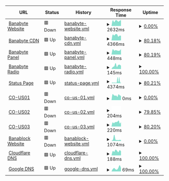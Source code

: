 <!--start: status pages-->
<!-- This summary is generated by Upptime (https://github.com/upptime/upptime) -->
<!-- Do not edit this manually, your changes will be overwritten -->
<!-- prettier-ignore -->
| URL | Status | History | Response Time | Uptime |
| --- | ------ | ------- | ------------- | ------ |
| <img alt="" src="https://icons.duckduckgo.com/ip3/banabyte.com.ico" height="13"> [Banabyte Website](https://Banabyte.com) | 🟥 Down | [banabyte-website.yml](https://github.com/Banabyte/status.banabyte.com/commits/HEAD/history/banabyte-website.yml) | <details><summary><img alt="Response time graph" src="./graphs/banabyte-website/response-time-week.png" height="20"> 2632ms</summary><br><a href="https://uptime.banabyte.com/history/banabyte-website"><img alt="Response time 464" src="https://img.shields.io/endpoint?url=https%3A%2F%2Fraw.githubusercontent.com%2FBanabyte%2Fstatus.banabyte.com%2FHEAD%2Fapi%2Fbanabyte-website%2Fresponse-time.json"></a><br><a href="https://uptime.banabyte.com/history/banabyte-website"><img alt="24-hour response time 3172" src="https://img.shields.io/endpoint?url=https%3A%2F%2Fraw.githubusercontent.com%2FBanabyte%2Fstatus.banabyte.com%2FHEAD%2Fapi%2Fbanabyte-website%2Fresponse-time-day.json"></a><br><a href="https://uptime.banabyte.com/history/banabyte-website"><img alt="7-day response time 2632" src="https://img.shields.io/endpoint?url=https%3A%2F%2Fraw.githubusercontent.com%2FBanabyte%2Fstatus.banabyte.com%2FHEAD%2Fapi%2Fbanabyte-website%2Fresponse-time-week.json"></a><br><a href="https://uptime.banabyte.com/history/banabyte-website"><img alt="30-day response time 2587" src="https://img.shields.io/endpoint?url=https%3A%2F%2Fraw.githubusercontent.com%2FBanabyte%2Fstatus.banabyte.com%2FHEAD%2Fapi%2Fbanabyte-website%2Fresponse-time-month.json"></a><br><a href="https://uptime.banabyte.com/history/banabyte-website"><img alt="1-year response time 498" src="https://img.shields.io/endpoint?url=https%3A%2F%2Fraw.githubusercontent.com%2FBanabyte%2Fstatus.banabyte.com%2FHEAD%2Fapi%2Fbanabyte-website%2Fresponse-time-year.json"></a></details> | <details><summary><a href="https://uptime.banabyte.com/history/banabyte-website">0.00%</a></summary><a href="https://uptime.banabyte.com/history/banabyte-website"><img alt="All-time uptime 91.38%" src="https://img.shields.io/endpoint?url=https%3A%2F%2Fraw.githubusercontent.com%2FBanabyte%2Fstatus.banabyte.com%2FHEAD%2Fapi%2Fbanabyte-website%2Fuptime.json"></a><br><a href="https://uptime.banabyte.com/history/banabyte-website"><img alt="24-hour uptime 0.00%" src="https://img.shields.io/endpoint?url=https%3A%2F%2Fraw.githubusercontent.com%2FBanabyte%2Fstatus.banabyte.com%2FHEAD%2Fapi%2Fbanabyte-website%2Fuptime-day.json"></a><br><a href="https://uptime.banabyte.com/history/banabyte-website"><img alt="7-day uptime 0.00%" src="https://img.shields.io/endpoint?url=https%3A%2F%2Fraw.githubusercontent.com%2FBanabyte%2Fstatus.banabyte.com%2FHEAD%2Fapi%2Fbanabyte-website%2Fuptime-week.json"></a><br><a href="https://uptime.banabyte.com/history/banabyte-website"><img alt="30-day uptime 43.60%" src="https://img.shields.io/endpoint?url=https%3A%2F%2Fraw.githubusercontent.com%2FBanabyte%2Fstatus.banabyte.com%2FHEAD%2Fapi%2Fbanabyte-website%2Fuptime-month.json"></a><br><a href="https://uptime.banabyte.com/history/banabyte-website"><img alt="1-year uptime 86.66%" src="https://img.shields.io/endpoint?url=https%3A%2F%2Fraw.githubusercontent.com%2FBanabyte%2Fstatus.banabyte.com%2FHEAD%2Fapi%2Fbanabyte-website%2Fuptime-year.json"></a></details>
| <img alt="" src="https://icons.duckduckgo.com/ip3/cdn.banabyte.com.ico" height="13"> [Banabyte CDN](https://cdn.banabyte.com) | 🟩 Up | [banabyte-cdn.yml](https://github.com/Banabyte/status.banabyte.com/commits/HEAD/history/banabyte-cdn.yml) | <details><summary><img alt="Response time graph" src="./graphs/banabyte-cdn/response-time-week.png" height="20"> 4366ms</summary><br><a href="https://uptime.banabyte.com/history/banabyte-cdn"><img alt="Response time 474" src="https://img.shields.io/endpoint?url=https%3A%2F%2Fraw.githubusercontent.com%2FBanabyte%2Fstatus.banabyte.com%2FHEAD%2Fapi%2Fbanabyte-cdn%2Fresponse-time.json"></a><br><a href="https://uptime.banabyte.com/history/banabyte-cdn"><img alt="24-hour response time 1745" src="https://img.shields.io/endpoint?url=https%3A%2F%2Fraw.githubusercontent.com%2FBanabyte%2Fstatus.banabyte.com%2FHEAD%2Fapi%2Fbanabyte-cdn%2Fresponse-time-day.json"></a><br><a href="https://uptime.banabyte.com/history/banabyte-cdn"><img alt="7-day response time 4366" src="https://img.shields.io/endpoint?url=https%3A%2F%2Fraw.githubusercontent.com%2FBanabyte%2Fstatus.banabyte.com%2FHEAD%2Fapi%2Fbanabyte-cdn%2Fresponse-time-week.json"></a><br><a href="https://uptime.banabyte.com/history/banabyte-cdn"><img alt="30-day response time 2378" src="https://img.shields.io/endpoint?url=https%3A%2F%2Fraw.githubusercontent.com%2FBanabyte%2Fstatus.banabyte.com%2FHEAD%2Fapi%2Fbanabyte-cdn%2Fresponse-time-month.json"></a><br><a href="https://uptime.banabyte.com/history/banabyte-cdn"><img alt="1-year response time 524" src="https://img.shields.io/endpoint?url=https%3A%2F%2Fraw.githubusercontent.com%2FBanabyte%2Fstatus.banabyte.com%2FHEAD%2Fapi%2Fbanabyte-cdn%2Fresponse-time-year.json"></a></details> | <details><summary><a href="https://uptime.banabyte.com/history/banabyte-cdn">80.18%</a></summary><a href="https://uptime.banabyte.com/history/banabyte-cdn"><img alt="All-time uptime 98.78%" src="https://img.shields.io/endpoint?url=https%3A%2F%2Fraw.githubusercontent.com%2FBanabyte%2Fstatus.banabyte.com%2FHEAD%2Fapi%2Fbanabyte-cdn%2Fuptime.json"></a><br><a href="https://uptime.banabyte.com/history/banabyte-cdn"><img alt="24-hour uptime 0.17%" src="https://img.shields.io/endpoint?url=https%3A%2F%2Fraw.githubusercontent.com%2FBanabyte%2Fstatus.banabyte.com%2FHEAD%2Fapi%2Fbanabyte-cdn%2Fuptime-day.json"></a><br><a href="https://uptime.banabyte.com/history/banabyte-cdn"><img alt="7-day uptime 80.18%" src="https://img.shields.io/endpoint?url=https%3A%2F%2Fraw.githubusercontent.com%2FBanabyte%2Fstatus.banabyte.com%2FHEAD%2Fapi%2Fbanabyte-cdn%2Fuptime-week.json"></a><br><a href="https://uptime.banabyte.com/history/banabyte-cdn"><img alt="30-day uptime 92.13%" src="https://img.shields.io/endpoint?url=https%3A%2F%2Fraw.githubusercontent.com%2FBanabyte%2Fstatus.banabyte.com%2FHEAD%2Fapi%2Fbanabyte-cdn%2Fuptime-month.json"></a><br><a href="https://uptime.banabyte.com/history/banabyte-cdn"><img alt="1-year uptime 98.30%" src="https://img.shields.io/endpoint?url=https%3A%2F%2Fraw.githubusercontent.com%2FBanabyte%2Fstatus.banabyte.com%2FHEAD%2Fapi%2Fbanabyte-cdn%2Fuptime-year.json"></a></details>
| <img alt="" src="https://icons.duckduckgo.com/ip3/panel.banabyte.com.ico" height="13"> [Banabyte Panel](https://panel.banabyte.com) | 🟩 Up | [banabyte-panel.yml](https://github.com/Banabyte/status.banabyte.com/commits/HEAD/history/banabyte-panel.yml) | <details><summary><img alt="Response time graph" src="./graphs/banabyte-panel/response-time-week.png" height="20"> 448ms</summary><br><a href="https://uptime.banabyte.com/history/banabyte-panel"><img alt="Response time 362" src="https://img.shields.io/endpoint?url=https%3A%2F%2Fraw.githubusercontent.com%2FBanabyte%2Fstatus.banabyte.com%2FHEAD%2Fapi%2Fbanabyte-panel%2Fresponse-time.json"></a><br><a href="https://uptime.banabyte.com/history/banabyte-panel"><img alt="24-hour response time 401" src="https://img.shields.io/endpoint?url=https%3A%2F%2Fraw.githubusercontent.com%2FBanabyte%2Fstatus.banabyte.com%2FHEAD%2Fapi%2Fbanabyte-panel%2Fresponse-time-day.json"></a><br><a href="https://uptime.banabyte.com/history/banabyte-panel"><img alt="7-day response time 448" src="https://img.shields.io/endpoint?url=https%3A%2F%2Fraw.githubusercontent.com%2FBanabyte%2Fstatus.banabyte.com%2FHEAD%2Fapi%2Fbanabyte-panel%2Fresponse-time-week.json"></a><br><a href="https://uptime.banabyte.com/history/banabyte-panel"><img alt="30-day response time 515" src="https://img.shields.io/endpoint?url=https%3A%2F%2Fraw.githubusercontent.com%2FBanabyte%2Fstatus.banabyte.com%2FHEAD%2Fapi%2Fbanabyte-panel%2Fresponse-time-month.json"></a><br><a href="https://uptime.banabyte.com/history/banabyte-panel"><img alt="1-year response time 396" src="https://img.shields.io/endpoint?url=https%3A%2F%2Fraw.githubusercontent.com%2FBanabyte%2Fstatus.banabyte.com%2FHEAD%2Fapi%2Fbanabyte-panel%2Fresponse-time-year.json"></a></details> | <details><summary><a href="https://uptime.banabyte.com/history/banabyte-panel">80.19%</a></summary><a href="https://uptime.banabyte.com/history/banabyte-panel"><img alt="All-time uptime 98.11%" src="https://img.shields.io/endpoint?url=https%3A%2F%2Fraw.githubusercontent.com%2FBanabyte%2Fstatus.banabyte.com%2FHEAD%2Fapi%2Fbanabyte-panel%2Fuptime.json"></a><br><a href="https://uptime.banabyte.com/history/banabyte-panel"><img alt="24-hour uptime 0.17%" src="https://img.shields.io/endpoint?url=https%3A%2F%2Fraw.githubusercontent.com%2FBanabyte%2Fstatus.banabyte.com%2FHEAD%2Fapi%2Fbanabyte-panel%2Fuptime-day.json"></a><br><a href="https://uptime.banabyte.com/history/banabyte-panel"><img alt="7-day uptime 80.19%" src="https://img.shields.io/endpoint?url=https%3A%2F%2Fraw.githubusercontent.com%2FBanabyte%2Fstatus.banabyte.com%2FHEAD%2Fapi%2Fbanabyte-panel%2Fuptime-week.json"></a><br><a href="https://uptime.banabyte.com/history/banabyte-panel"><img alt="30-day uptime 92.14%" src="https://img.shields.io/endpoint?url=https%3A%2F%2Fraw.githubusercontent.com%2FBanabyte%2Fstatus.banabyte.com%2FHEAD%2Fapi%2Fbanabyte-panel%2Fuptime-month.json"></a><br><a href="https://uptime.banabyte.com/history/banabyte-panel"><img alt="1-year uptime 98.29%" src="https://img.shields.io/endpoint?url=https%3A%2F%2Fraw.githubusercontent.com%2FBanabyte%2Fstatus.banabyte.com%2FHEAD%2Fapi%2Fbanabyte-panel%2Fuptime-year.json"></a></details>
| <img alt="" src="https://icons.duckduckgo.com/ip3/radio.banabyte.com.ico" height="13"> [Banabyte Radio](https://radio.banabyte.com) | 🟩 Up | [banabyte-radio.yml](https://github.com/Banabyte/status.banabyte.com/commits/HEAD/history/banabyte-radio.yml) | <details><summary><img alt="Response time graph" src="./graphs/banabyte-radio/response-time-week.png" height="20"> 145ms</summary><br><a href="https://uptime.banabyte.com/history/banabyte-radio"><img alt="Response time 230" src="https://img.shields.io/endpoint?url=https%3A%2F%2Fraw.githubusercontent.com%2FBanabyte%2Fstatus.banabyte.com%2FHEAD%2Fapi%2Fbanabyte-radio%2Fresponse-time.json"></a><br><a href="https://uptime.banabyte.com/history/banabyte-radio"><img alt="24-hour response time 47" src="https://img.shields.io/endpoint?url=https%3A%2F%2Fraw.githubusercontent.com%2FBanabyte%2Fstatus.banabyte.com%2FHEAD%2Fapi%2Fbanabyte-radio%2Fresponse-time-day.json"></a><br><a href="https://uptime.banabyte.com/history/banabyte-radio"><img alt="7-day response time 145" src="https://img.shields.io/endpoint?url=https%3A%2F%2Fraw.githubusercontent.com%2FBanabyte%2Fstatus.banabyte.com%2FHEAD%2Fapi%2Fbanabyte-radio%2Fresponse-time-week.json"></a><br><a href="https://uptime.banabyte.com/history/banabyte-radio"><img alt="30-day response time 153" src="https://img.shields.io/endpoint?url=https%3A%2F%2Fraw.githubusercontent.com%2FBanabyte%2Fstatus.banabyte.com%2FHEAD%2Fapi%2Fbanabyte-radio%2Fresponse-time-month.json"></a><br><a href="https://uptime.banabyte.com/history/banabyte-radio"><img alt="1-year response time 151" src="https://img.shields.io/endpoint?url=https%3A%2F%2Fraw.githubusercontent.com%2FBanabyte%2Fstatus.banabyte.com%2FHEAD%2Fapi%2Fbanabyte-radio%2Fresponse-time-year.json"></a></details> | <details><summary><a href="https://uptime.banabyte.com/history/banabyte-radio">100.00%</a></summary><a href="https://uptime.banabyte.com/history/banabyte-radio"><img alt="All-time uptime 99.31%" src="https://img.shields.io/endpoint?url=https%3A%2F%2Fraw.githubusercontent.com%2FBanabyte%2Fstatus.banabyte.com%2FHEAD%2Fapi%2Fbanabyte-radio%2Fuptime.json"></a><br><a href="https://uptime.banabyte.com/history/banabyte-radio"><img alt="24-hour uptime 100.00%" src="https://img.shields.io/endpoint?url=https%3A%2F%2Fraw.githubusercontent.com%2FBanabyte%2Fstatus.banabyte.com%2FHEAD%2Fapi%2Fbanabyte-radio%2Fuptime-day.json"></a><br><a href="https://uptime.banabyte.com/history/banabyte-radio"><img alt="7-day uptime 100.00%" src="https://img.shields.io/endpoint?url=https%3A%2F%2Fraw.githubusercontent.com%2FBanabyte%2Fstatus.banabyte.com%2FHEAD%2Fapi%2Fbanabyte-radio%2Fuptime-week.json"></a><br><a href="https://uptime.banabyte.com/history/banabyte-radio"><img alt="30-day uptime 100.00%" src="https://img.shields.io/endpoint?url=https%3A%2F%2Fraw.githubusercontent.com%2FBanabyte%2Fstatus.banabyte.com%2FHEAD%2Fapi%2Fbanabyte-radio%2Fuptime-month.json"></a><br><a href="https://uptime.banabyte.com/history/banabyte-radio"><img alt="1-year uptime 99.12%" src="https://img.shields.io/endpoint?url=https%3A%2F%2Fraw.githubusercontent.com%2FBanabyte%2Fstatus.banabyte.com%2FHEAD%2Fapi%2Fbanabyte-radio%2Fuptime-year.json"></a></details>
| <img alt="" src="https://icons.duckduckgo.com/ip3/status.banabyte.com.ico" height="13"> [Status Page](https://status.banabyte.com) | 🟩 Up | [status-page.yml](https://github.com/Banabyte/status.banabyte.com/commits/HEAD/history/status-page.yml) | <details><summary><img alt="Response time graph" src="./graphs/status-page/response-time-week.png" height="20"> 4374ms</summary><br><a href="https://uptime.banabyte.com/history/status-page"><img alt="Response time 389" src="https://img.shields.io/endpoint?url=https%3A%2F%2Fraw.githubusercontent.com%2FBanabyte%2Fstatus.banabyte.com%2FHEAD%2Fapi%2Fstatus-page%2Fresponse-time.json"></a><br><a href="https://uptime.banabyte.com/history/status-page"><img alt="24-hour response time 1756" src="https://img.shields.io/endpoint?url=https%3A%2F%2Fraw.githubusercontent.com%2FBanabyte%2Fstatus.banabyte.com%2FHEAD%2Fapi%2Fstatus-page%2Fresponse-time-day.json"></a><br><a href="https://uptime.banabyte.com/history/status-page"><img alt="7-day response time 4374" src="https://img.shields.io/endpoint?url=https%3A%2F%2Fraw.githubusercontent.com%2FBanabyte%2Fstatus.banabyte.com%2FHEAD%2Fapi%2Fstatus-page%2Fresponse-time-week.json"></a><br><a href="https://uptime.banabyte.com/history/status-page"><img alt="30-day response time 2369" src="https://img.shields.io/endpoint?url=https%3A%2F%2Fraw.githubusercontent.com%2FBanabyte%2Fstatus.banabyte.com%2FHEAD%2Fapi%2Fstatus-page%2Fresponse-time-month.json"></a><br><a href="https://uptime.banabyte.com/history/status-page"><img alt="1-year response time 507" src="https://img.shields.io/endpoint?url=https%3A%2F%2Fraw.githubusercontent.com%2FBanabyte%2Fstatus.banabyte.com%2FHEAD%2Fapi%2Fstatus-page%2Fresponse-time-year.json"></a></details> | <details><summary><a href="https://uptime.banabyte.com/history/status-page">80.21%</a></summary><a href="https://uptime.banabyte.com/history/status-page"><img alt="All-time uptime 98.93%" src="https://img.shields.io/endpoint?url=https%3A%2F%2Fraw.githubusercontent.com%2FBanabyte%2Fstatus.banabyte.com%2FHEAD%2Fapi%2Fstatus-page%2Fuptime.json"></a><br><a href="https://uptime.banabyte.com/history/status-page"><img alt="24-hour uptime 0.17%" src="https://img.shields.io/endpoint?url=https%3A%2F%2Fraw.githubusercontent.com%2FBanabyte%2Fstatus.banabyte.com%2FHEAD%2Fapi%2Fstatus-page%2Fuptime-day.json"></a><br><a href="https://uptime.banabyte.com/history/status-page"><img alt="7-day uptime 80.21%" src="https://img.shields.io/endpoint?url=https%3A%2F%2Fraw.githubusercontent.com%2FBanabyte%2Fstatus.banabyte.com%2FHEAD%2Fapi%2Fstatus-page%2Fuptime-week.json"></a><br><a href="https://uptime.banabyte.com/history/status-page"><img alt="30-day uptime 91.77%" src="https://img.shields.io/endpoint?url=https%3A%2F%2Fraw.githubusercontent.com%2FBanabyte%2Fstatus.banabyte.com%2FHEAD%2Fapi%2Fstatus-page%2Fuptime-month.json"></a><br><a href="https://uptime.banabyte.com/history/status-page"><img alt="1-year uptime 98.32%" src="https://img.shields.io/endpoint?url=https%3A%2F%2Fraw.githubusercontent.com%2FBanabyte%2Fstatus.banabyte.com%2FHEAD%2Fapi%2Fstatus-page%2Fuptime-year.json"></a></details>
| <img alt="" src="https://icons.duckduckgo.com/ip3/us01.bbyte.app.ico" height="13"> [CO-US01](https://us01.bbyte.app:2021) | 🟥 Down | [co-us-01.yml](https://github.com/Banabyte/status.banabyte.com/commits/HEAD/history/co-us-01.yml) | <details><summary><img alt="Response time graph" src="./graphs/co-us-01/response-time-week.png" height="20"> 0ms</summary><br><a href="https://uptime.banabyte.com/history/co-us-01"><img alt="Response time 224" src="https://img.shields.io/endpoint?url=https%3A%2F%2Fraw.githubusercontent.com%2FBanabyte%2Fstatus.banabyte.com%2FHEAD%2Fapi%2Fco-us-01%2Fresponse-time.json"></a><br><a href="https://uptime.banabyte.com/history/co-us-01"><img alt="24-hour response time 0" src="https://img.shields.io/endpoint?url=https%3A%2F%2Fraw.githubusercontent.com%2FBanabyte%2Fstatus.banabyte.com%2FHEAD%2Fapi%2Fco-us-01%2Fresponse-time-day.json"></a><br><a href="https://uptime.banabyte.com/history/co-us-01"><img alt="7-day response time 0" src="https://img.shields.io/endpoint?url=https%3A%2F%2Fraw.githubusercontent.com%2FBanabyte%2Fstatus.banabyte.com%2FHEAD%2Fapi%2Fco-us-01%2Fresponse-time-week.json"></a><br><a href="https://uptime.banabyte.com/history/co-us-01"><img alt="30-day response time 217" src="https://img.shields.io/endpoint?url=https%3A%2F%2Fraw.githubusercontent.com%2FBanabyte%2Fstatus.banabyte.com%2FHEAD%2Fapi%2Fco-us-01%2Fresponse-time-month.json"></a><br><a href="https://uptime.banabyte.com/history/co-us-01"><img alt="1-year response time 224" src="https://img.shields.io/endpoint?url=https%3A%2F%2Fraw.githubusercontent.com%2FBanabyte%2Fstatus.banabyte.com%2FHEAD%2Fapi%2Fco-us-01%2Fresponse-time-year.json"></a></details> | <details><summary><a href="https://uptime.banabyte.com/history/co-us-01">0.00%</a></summary><a href="https://uptime.banabyte.com/history/co-us-01"><img alt="All-time uptime 89.01%" src="https://img.shields.io/endpoint?url=https%3A%2F%2Fraw.githubusercontent.com%2FBanabyte%2Fstatus.banabyte.com%2FHEAD%2Fapi%2Fco-us-01%2Fuptime.json"></a><br><a href="https://uptime.banabyte.com/history/co-us-01"><img alt="24-hour uptime 0.00%" src="https://img.shields.io/endpoint?url=https%3A%2F%2Fraw.githubusercontent.com%2FBanabyte%2Fstatus.banabyte.com%2FHEAD%2Fapi%2Fco-us-01%2Fuptime-day.json"></a><br><a href="https://uptime.banabyte.com/history/co-us-01"><img alt="7-day uptime 0.00%" src="https://img.shields.io/endpoint?url=https%3A%2F%2Fraw.githubusercontent.com%2FBanabyte%2Fstatus.banabyte.com%2FHEAD%2Fapi%2Fco-us-01%2Fuptime-week.json"></a><br><a href="https://uptime.banabyte.com/history/co-us-01"><img alt="30-day uptime 44.01%" src="https://img.shields.io/endpoint?url=https%3A%2F%2Fraw.githubusercontent.com%2FBanabyte%2Fstatus.banabyte.com%2FHEAD%2Fapi%2Fco-us-01%2Fuptime-month.json"></a><br><a href="https://uptime.banabyte.com/history/co-us-01"><img alt="1-year uptime 89.01%" src="https://img.shields.io/endpoint?url=https%3A%2F%2Fraw.githubusercontent.com%2FBanabyte%2Fstatus.banabyte.com%2FHEAD%2Fapi%2Fco-us-01%2Fuptime-year.json"></a></details>
| <img alt="" src="https://icons.duckduckgo.com/ip3/us02.bbyte.app.ico" height="13"> [CO-US02](https://us02.bbyte.app:2031) | 🟥 Down | [co-us-02.yml](https://github.com/Banabyte/status.banabyte.com/commits/HEAD/history/co-us-02.yml) | <details><summary><img alt="Response time graph" src="./graphs/co-us-02/response-time-week.png" height="20"> 204ms</summary><br><a href="https://uptime.banabyte.com/history/co-us-02"><img alt="Response time 233" src="https://img.shields.io/endpoint?url=https%3A%2F%2Fraw.githubusercontent.com%2FBanabyte%2Fstatus.banabyte.com%2FHEAD%2Fapi%2Fco-us-02%2Fresponse-time.json"></a><br><a href="https://uptime.banabyte.com/history/co-us-02"><img alt="24-hour response time 0" src="https://img.shields.io/endpoint?url=https%3A%2F%2Fraw.githubusercontent.com%2FBanabyte%2Fstatus.banabyte.com%2FHEAD%2Fapi%2Fco-us-02%2Fresponse-time-day.json"></a><br><a href="https://uptime.banabyte.com/history/co-us-02"><img alt="7-day response time 204" src="https://img.shields.io/endpoint?url=https%3A%2F%2Fraw.githubusercontent.com%2FBanabyte%2Fstatus.banabyte.com%2FHEAD%2Fapi%2Fco-us-02%2Fresponse-time-week.json"></a><br><a href="https://uptime.banabyte.com/history/co-us-02"><img alt="30-day response time 252" src="https://img.shields.io/endpoint?url=https%3A%2F%2Fraw.githubusercontent.com%2FBanabyte%2Fstatus.banabyte.com%2FHEAD%2Fapi%2Fco-us-02%2Fresponse-time-month.json"></a><br><a href="https://uptime.banabyte.com/history/co-us-02"><img alt="1-year response time 233" src="https://img.shields.io/endpoint?url=https%3A%2F%2Fraw.githubusercontent.com%2FBanabyte%2Fstatus.banabyte.com%2FHEAD%2Fapi%2Fco-us-02%2Fresponse-time-year.json"></a></details> | <details><summary><a href="https://uptime.banabyte.com/history/co-us-02">79.85%</a></summary><a href="https://uptime.banabyte.com/history/co-us-02"><img alt="All-time uptime 89.31%" src="https://img.shields.io/endpoint?url=https%3A%2F%2Fraw.githubusercontent.com%2FBanabyte%2Fstatus.banabyte.com%2FHEAD%2Fapi%2Fco-us-02%2Fuptime.json"></a><br><a href="https://uptime.banabyte.com/history/co-us-02"><img alt="24-hour uptime 0.00%" src="https://img.shields.io/endpoint?url=https%3A%2F%2Fraw.githubusercontent.com%2FBanabyte%2Fstatus.banabyte.com%2FHEAD%2Fapi%2Fco-us-02%2Fuptime-day.json"></a><br><a href="https://uptime.banabyte.com/history/co-us-02"><img alt="7-day uptime 79.85%" src="https://img.shields.io/endpoint?url=https%3A%2F%2Fraw.githubusercontent.com%2FBanabyte%2Fstatus.banabyte.com%2FHEAD%2Fapi%2Fco-us-02%2Fuptime-week.json"></a><br><a href="https://uptime.banabyte.com/history/co-us-02"><img alt="30-day uptime 59.31%" src="https://img.shields.io/endpoint?url=https%3A%2F%2Fraw.githubusercontent.com%2FBanabyte%2Fstatus.banabyte.com%2FHEAD%2Fapi%2Fco-us-02%2Fuptime-month.json"></a><br><a href="https://uptime.banabyte.com/history/co-us-02"><img alt="1-year uptime 89.31%" src="https://img.shields.io/endpoint?url=https%3A%2F%2Fraw.githubusercontent.com%2FBanabyte%2Fstatus.banabyte.com%2FHEAD%2Fapi%2Fco-us-02%2Fuptime-year.json"></a></details>
| <img alt="" src="https://icons.duckduckgo.com/ip3/us03.bbyte.app.ico" height="13"> [CO-US03](https://us03.bbyte.app:2041) | 🟥 Down | [co-us-03.yml](https://github.com/Banabyte/status.banabyte.com/commits/HEAD/history/co-us-03.yml) | <details><summary><img alt="Response time graph" src="./graphs/co-us-03/response-time-week.png" height="20"> 220ms</summary><br><a href="https://uptime.banabyte.com/history/co-us-03"><img alt="Response time 217" src="https://img.shields.io/endpoint?url=https%3A%2F%2Fraw.githubusercontent.com%2FBanabyte%2Fstatus.banabyte.com%2FHEAD%2Fapi%2Fco-us-03%2Fresponse-time.json"></a><br><a href="https://uptime.banabyte.com/history/co-us-03"><img alt="24-hour response time 0" src="https://img.shields.io/endpoint?url=https%3A%2F%2Fraw.githubusercontent.com%2FBanabyte%2Fstatus.banabyte.com%2FHEAD%2Fapi%2Fco-us-03%2Fresponse-time-day.json"></a><br><a href="https://uptime.banabyte.com/history/co-us-03"><img alt="7-day response time 220" src="https://img.shields.io/endpoint?url=https%3A%2F%2Fraw.githubusercontent.com%2FBanabyte%2Fstatus.banabyte.com%2FHEAD%2Fapi%2Fco-us-03%2Fresponse-time-week.json"></a><br><a href="https://uptime.banabyte.com/history/co-us-03"><img alt="30-day response time 208" src="https://img.shields.io/endpoint?url=https%3A%2F%2Fraw.githubusercontent.com%2FBanabyte%2Fstatus.banabyte.com%2FHEAD%2Fapi%2Fco-us-03%2Fresponse-time-month.json"></a><br><a href="https://uptime.banabyte.com/history/co-us-03"><img alt="1-year response time 217" src="https://img.shields.io/endpoint?url=https%3A%2F%2Fraw.githubusercontent.com%2FBanabyte%2Fstatus.banabyte.com%2FHEAD%2Fapi%2Fco-us-03%2Fresponse-time-year.json"></a></details> | <details><summary><a href="https://uptime.banabyte.com/history/co-us-03">80.20%</a></summary><a href="https://uptime.banabyte.com/history/co-us-03"><img alt="All-time uptime 94.33%" src="https://img.shields.io/endpoint?url=https%3A%2F%2Fraw.githubusercontent.com%2FBanabyte%2Fstatus.banabyte.com%2FHEAD%2Fapi%2Fco-us-03%2Fuptime.json"></a><br><a href="https://uptime.banabyte.com/history/co-us-03"><img alt="24-hour uptime 0.00%" src="https://img.shields.io/endpoint?url=https%3A%2F%2Fraw.githubusercontent.com%2FBanabyte%2Fstatus.banabyte.com%2FHEAD%2Fapi%2Fco-us-03%2Fuptime-day.json"></a><br><a href="https://uptime.banabyte.com/history/co-us-03"><img alt="7-day uptime 80.20%" src="https://img.shields.io/endpoint?url=https%3A%2F%2Fraw.githubusercontent.com%2FBanabyte%2Fstatus.banabyte.com%2FHEAD%2Fapi%2Fco-us-03%2Fuptime-week.json"></a><br><a href="https://uptime.banabyte.com/history/co-us-03"><img alt="30-day uptime 92.54%" src="https://img.shields.io/endpoint?url=https%3A%2F%2Fraw.githubusercontent.com%2FBanabyte%2Fstatus.banabyte.com%2FHEAD%2Fapi%2Fco-us-03%2Fuptime-month.json"></a><br><a href="https://uptime.banabyte.com/history/co-us-03"><img alt="1-year uptime 94.33%" src="https://img.shields.io/endpoint?url=https%3A%2F%2Fraw.githubusercontent.com%2FBanabyte%2Fstatus.banabyte.com%2FHEAD%2Fapi%2Fco-us-03%2Fuptime-year.json"></a></details>
| <img alt="" src="https://icons.duckduckgo.com/ip3/banablock.net.ico" height="13"> [Banablock Website](https://banablock.net) | 🟥 Down | [banablock-website.yml](https://github.com/Banabyte/status.banabyte.com/commits/HEAD/history/banablock-website.yml) | <details><summary><img alt="Response time graph" src="./graphs/banablock-website/response-time-week.png" height="20"> 1074ms</summary><br><a href="https://uptime.banabyte.com/history/banablock-website"><img alt="Response time 354" src="https://img.shields.io/endpoint?url=https%3A%2F%2Fraw.githubusercontent.com%2FBanabyte%2Fstatus.banabyte.com%2FHEAD%2Fapi%2Fbanablock-website%2Fresponse-time.json"></a><br><a href="https://uptime.banabyte.com/history/banablock-website"><img alt="24-hour response time 3163" src="https://img.shields.io/endpoint?url=https%3A%2F%2Fraw.githubusercontent.com%2FBanabyte%2Fstatus.banabyte.com%2FHEAD%2Fapi%2Fbanablock-website%2Fresponse-time-day.json"></a><br><a href="https://uptime.banabyte.com/history/banablock-website"><img alt="7-day response time 1074" src="https://img.shields.io/endpoint?url=https%3A%2F%2Fraw.githubusercontent.com%2FBanabyte%2Fstatus.banabyte.com%2FHEAD%2Fapi%2Fbanablock-website%2Fresponse-time-week.json"></a><br><a href="https://uptime.banabyte.com/history/banablock-website"><img alt="30-day response time 1122" src="https://img.shields.io/endpoint?url=https%3A%2F%2Fraw.githubusercontent.com%2FBanabyte%2Fstatus.banabyte.com%2FHEAD%2Fapi%2Fbanablock-website%2Fresponse-time-month.json"></a><br><a href="https://uptime.banabyte.com/history/banablock-website"><img alt="1-year response time 354" src="https://img.shields.io/endpoint?url=https%3A%2F%2Fraw.githubusercontent.com%2FBanabyte%2Fstatus.banabyte.com%2FHEAD%2Fapi%2Fbanablock-website%2Fresponse-time-year.json"></a></details> | <details><summary><a href="https://uptime.banabyte.com/history/banablock-website">0.00%</a></summary><a href="https://uptime.banabyte.com/history/banablock-website"><img alt="All-time uptime 1.07%" src="https://img.shields.io/endpoint?url=https%3A%2F%2Fraw.githubusercontent.com%2FBanabyte%2Fstatus.banabyte.com%2FHEAD%2Fapi%2Fbanablock-website%2Fuptime.json"></a><br><a href="https://uptime.banabyte.com/history/banablock-website"><img alt="24-hour uptime 0.00%" src="https://img.shields.io/endpoint?url=https%3A%2F%2Fraw.githubusercontent.com%2FBanabyte%2Fstatus.banabyte.com%2FHEAD%2Fapi%2Fbanablock-website%2Fuptime-day.json"></a><br><a href="https://uptime.banabyte.com/history/banablock-website"><img alt="7-day uptime 0.00%" src="https://img.shields.io/endpoint?url=https%3A%2F%2Fraw.githubusercontent.com%2FBanabyte%2Fstatus.banabyte.com%2FHEAD%2Fapi%2Fbanablock-website%2Fuptime-week.json"></a><br><a href="https://uptime.banabyte.com/history/banablock-website"><img alt="30-day uptime 0.00%" src="https://img.shields.io/endpoint?url=https%3A%2F%2Fraw.githubusercontent.com%2FBanabyte%2Fstatus.banabyte.com%2FHEAD%2Fapi%2Fbanablock-website%2Fuptime-month.json"></a><br><a href="https://uptime.banabyte.com/history/banablock-website"><img alt="1-year uptime 1.07%" src="https://img.shields.io/endpoint?url=https%3A%2F%2Fraw.githubusercontent.com%2FBanabyte%2Fstatus.banabyte.com%2FHEAD%2Fapi%2Fbanablock-website%2Fuptime-year.json"></a></details>
| <img alt="" src="https://icons.duckduckgo.com/ip3/1.1.1.1.ico" height="13"> [Cloudflare DNS](https://1.1.1.1) | 🟩 Up | [cloudflare-dns.yml](https://github.com/Banabyte/status.banabyte.com/commits/HEAD/history/cloudflare-dns.yml) | <details><summary><img alt="Response time graph" src="./graphs/cloudflare-dns/response-time-week.png" height="20"> 188ms</summary><br><a href="https://uptime.banabyte.com/history/cloudflare-dns"><img alt="Response time 183" src="https://img.shields.io/endpoint?url=https%3A%2F%2Fraw.githubusercontent.com%2FBanabyte%2Fstatus.banabyte.com%2FHEAD%2Fapi%2Fcloudflare-dns%2Fresponse-time.json"></a><br><a href="https://uptime.banabyte.com/history/cloudflare-dns"><img alt="24-hour response time 233" src="https://img.shields.io/endpoint?url=https%3A%2F%2Fraw.githubusercontent.com%2FBanabyte%2Fstatus.banabyte.com%2FHEAD%2Fapi%2Fcloudflare-dns%2Fresponse-time-day.json"></a><br><a href="https://uptime.banabyte.com/history/cloudflare-dns"><img alt="7-day response time 188" src="https://img.shields.io/endpoint?url=https%3A%2F%2Fraw.githubusercontent.com%2FBanabyte%2Fstatus.banabyte.com%2FHEAD%2Fapi%2Fcloudflare-dns%2Fresponse-time-week.json"></a><br><a href="https://uptime.banabyte.com/history/cloudflare-dns"><img alt="30-day response time 320" src="https://img.shields.io/endpoint?url=https%3A%2F%2Fraw.githubusercontent.com%2FBanabyte%2Fstatus.banabyte.com%2FHEAD%2Fapi%2Fcloudflare-dns%2Fresponse-time-month.json"></a><br><a href="https://uptime.banabyte.com/history/cloudflare-dns"><img alt="1-year response time 183" src="https://img.shields.io/endpoint?url=https%3A%2F%2Fraw.githubusercontent.com%2FBanabyte%2Fstatus.banabyte.com%2FHEAD%2Fapi%2Fcloudflare-dns%2Fresponse-time-year.json"></a></details> | <details><summary><a href="https://uptime.banabyte.com/history/cloudflare-dns">100.00%</a></summary><a href="https://uptime.banabyte.com/history/cloudflare-dns"><img alt="All-time uptime 99.98%" src="https://img.shields.io/endpoint?url=https%3A%2F%2Fraw.githubusercontent.com%2FBanabyte%2Fstatus.banabyte.com%2FHEAD%2Fapi%2Fcloudflare-dns%2Fuptime.json"></a><br><a href="https://uptime.banabyte.com/history/cloudflare-dns"><img alt="24-hour uptime 100.00%" src="https://img.shields.io/endpoint?url=https%3A%2F%2Fraw.githubusercontent.com%2FBanabyte%2Fstatus.banabyte.com%2FHEAD%2Fapi%2Fcloudflare-dns%2Fuptime-day.json"></a><br><a href="https://uptime.banabyte.com/history/cloudflare-dns"><img alt="7-day uptime 100.00%" src="https://img.shields.io/endpoint?url=https%3A%2F%2Fraw.githubusercontent.com%2FBanabyte%2Fstatus.banabyte.com%2FHEAD%2Fapi%2Fcloudflare-dns%2Fuptime-week.json"></a><br><a href="https://uptime.banabyte.com/history/cloudflare-dns"><img alt="30-day uptime 99.91%" src="https://img.shields.io/endpoint?url=https%3A%2F%2Fraw.githubusercontent.com%2FBanabyte%2Fstatus.banabyte.com%2FHEAD%2Fapi%2Fcloudflare-dns%2Fuptime-month.json"></a><br><a href="https://uptime.banabyte.com/history/cloudflare-dns"><img alt="1-year uptime 99.98%" src="https://img.shields.io/endpoint?url=https%3A%2F%2Fraw.githubusercontent.com%2FBanabyte%2Fstatus.banabyte.com%2FHEAD%2Fapi%2Fcloudflare-dns%2Fuptime-year.json"></a></details>
| <img alt="" src="https://icons.duckduckgo.com/ip3/dns.google.ico" height="13"> [Google DNS](https://dns.google) | 🟩 Up | [google-dns.yml](https://github.com/Banabyte/status.banabyte.com/commits/HEAD/history/google-dns.yml) | <details><summary><img alt="Response time graph" src="./graphs/google-dns/response-time-week.png" height="20"> 69ms</summary><br><a href="https://uptime.banabyte.com/history/google-dns"><img alt="Response time 99" src="https://img.shields.io/endpoint?url=https%3A%2F%2Fraw.githubusercontent.com%2FBanabyte%2Fstatus.banabyte.com%2FHEAD%2Fapi%2Fgoogle-dns%2Fresponse-time.json"></a><br><a href="https://uptime.banabyte.com/history/google-dns"><img alt="24-hour response time 32" src="https://img.shields.io/endpoint?url=https%3A%2F%2Fraw.githubusercontent.com%2FBanabyte%2Fstatus.banabyte.com%2FHEAD%2Fapi%2Fgoogle-dns%2Fresponse-time-day.json"></a><br><a href="https://uptime.banabyte.com/history/google-dns"><img alt="7-day response time 69" src="https://img.shields.io/endpoint?url=https%3A%2F%2Fraw.githubusercontent.com%2FBanabyte%2Fstatus.banabyte.com%2FHEAD%2Fapi%2Fgoogle-dns%2Fresponse-time-week.json"></a><br><a href="https://uptime.banabyte.com/history/google-dns"><img alt="30-day response time 67" src="https://img.shields.io/endpoint?url=https%3A%2F%2Fraw.githubusercontent.com%2FBanabyte%2Fstatus.banabyte.com%2FHEAD%2Fapi%2Fgoogle-dns%2Fresponse-time-month.json"></a><br><a href="https://uptime.banabyte.com/history/google-dns"><img alt="1-year response time 99" src="https://img.shields.io/endpoint?url=https%3A%2F%2Fraw.githubusercontent.com%2FBanabyte%2Fstatus.banabyte.com%2FHEAD%2Fapi%2Fgoogle-dns%2Fresponse-time-year.json"></a></details> | <details><summary><a href="https://uptime.banabyte.com/history/google-dns">100.00%</a></summary><a href="https://uptime.banabyte.com/history/google-dns"><img alt="All-time uptime 100.00%" src="https://img.shields.io/endpoint?url=https%3A%2F%2Fraw.githubusercontent.com%2FBanabyte%2Fstatus.banabyte.com%2FHEAD%2Fapi%2Fgoogle-dns%2Fuptime.json"></a><br><a href="https://uptime.banabyte.com/history/google-dns"><img alt="24-hour uptime 100.00%" src="https://img.shields.io/endpoint?url=https%3A%2F%2Fraw.githubusercontent.com%2FBanabyte%2Fstatus.banabyte.com%2FHEAD%2Fapi%2Fgoogle-dns%2Fuptime-day.json"></a><br><a href="https://uptime.banabyte.com/history/google-dns"><img alt="7-day uptime 100.00%" src="https://img.shields.io/endpoint?url=https%3A%2F%2Fraw.githubusercontent.com%2FBanabyte%2Fstatus.banabyte.com%2FHEAD%2Fapi%2Fgoogle-dns%2Fuptime-week.json"></a><br><a href="https://uptime.banabyte.com/history/google-dns"><img alt="30-day uptime 100.00%" src="https://img.shields.io/endpoint?url=https%3A%2F%2Fraw.githubusercontent.com%2FBanabyte%2Fstatus.banabyte.com%2FHEAD%2Fapi%2Fgoogle-dns%2Fuptime-month.json"></a><br><a href="https://uptime.banabyte.com/history/google-dns"><img alt="1-year uptime 100.00%" src="https://img.shields.io/endpoint?url=https%3A%2F%2Fraw.githubusercontent.com%2FBanabyte%2Fstatus.banabyte.com%2FHEAD%2Fapi%2Fgoogle-dns%2Fuptime-year.json"></a></details>

<!--end: status pages-->
